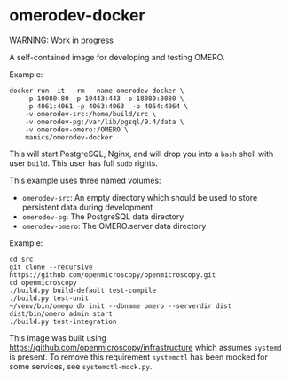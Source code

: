 omerodev-docker
===============

WARNING: Work in progress

A self-contained image for developing and testing OMERO.

Example:

    docker run -it --rm --name omerodev-docker \
        -p 10080:80 -p 10443:443 -p 18080:8080 \
        -p 4061:4061 -p 4063:4063  -p 4064:4064 \
        -v omerodev-src:/home/build/src \
        -v omerodev-pg:/var/lib/pgsql/9.4/data \
        -v omerodev-omero:/OMERO \
        manics/omerodev-docker

This will start PostgreSQL, Nginx, and will drop you into a `bash` shell with user `build`.
This user has full `sudo` rights.

This example uses three named volumes:
- `omerodev-src`: An empty directory which should be used to store persistent data during development
- `omerodev-pg`: The PostgreSQL data directory
- `omerodev-omero`: The OMERO.server data directory

Example:

    cd src
    git clone --recursive https://github.com/openmicroscopy/openmicroscopy.git
    cd openmicroscopy
    ./build.py build-default test-compile
    ./build.py test-unit
    ~/venv/bin/omego db init --dbname omero --serverdir dist
    dist/bin/omero admin start
    ./build.py test-integration

This image was built using https://github.com/openmicroscopy/infrastructure which assumes `systemd` is present.
To remove this requirement `systemctl` has been mocked for some services, see `systemctl-mock.py`.
